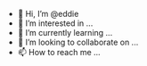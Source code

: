 - 👋 Hi, I’m @eddie
- 👀 I’m interested in ...
- 🌱 I’m currently learning ...
- 💞️ I’m looking to collaborate on ...
- 📫 How to reach me ...

<!---
eddiedd/eddiedd is a ✨ special ✨ repository because its `README.md` (this file) appears on your GitHub profile.
You can click the Preview link to take a look at your changes.
--->
